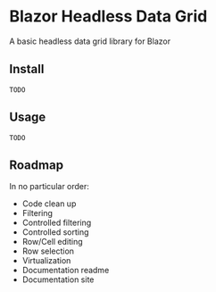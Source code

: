 ﻿# Blazor Headless Data Grid

A basic headless data grid library for Blazor

## Install
`TODO`

## Usage
`TODO`

## Roadmap

In no particular order:
- Code clean up
- Filtering
- Controlled filtering
- Controlled sorting
- Row/Cell editing
- Row selection
- Virtualization
- Documentation readme
- Documentation site